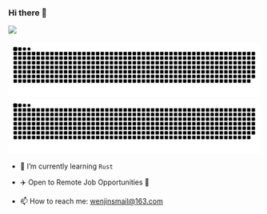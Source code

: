 ### Hi there 👋

<!--
**wenjin1997/wenjin1997** is a ✨ _special_ ✨ repository because its `README.md` (this file) appears on your GitHub profile.

Here are some ideas to get you started:

- 🔭 I’m currently working on ...
- 🌱 I’m currently learning ...
- 👯 I’m looking to collaborate on ...
- 🤔 I’m looking for help with ...
- 💬 Ask me about ...
- 📫 How to reach me: ...
- 😄 Pronouns: ...
- ⚡ Fun fact: ...
-->





![](https://github-readme-stats.vercel.app/api?username=wenjin1997&show_icons=true&line_height=21&show_icons=true&theme=vue&hide_border=true)

<!--
![](https://github-readme-stats.vercel.app/api/top-langs/?username=wenjin1997&show_icons=true&layout=compact&theme=vue&hide_border=true&hide=html,css)
-->

![github contribution grid snake animation](https://raw.githubusercontent.com/wenjin1997/wenjin1997/output/github-contribution-grid-snake-dark.svg#gh-dark-mode-only)![github contribution grid snake animation](https://raw.githubusercontent.com/wenjin1997/wenjin1997/output/github-contribution-grid-snake.svg#gh-light-mode-only)

- 🌱 I’m currently learning `Rust`

- ✈️ Open to Remote Job Opportunities 🍻

- 📫 How to reach me: wenjinsmail@163.com
